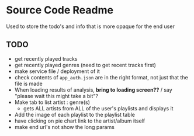# Source Code Readme

Used to store the todo's and info that is more opaque for the end user

## TODO

* get recently played tracks
* get recently played genres (need to get recent tracks first)
* make service file / deployment of it
* check contents of `app_auth.json` are in the right format, not just that the file is made
* When loading results of analysis, **bring to loading screen??** / say "please wait this might take a bit"?
* Make tab to list artist : genre(s)
  * gets ALL artists from ALL of the user's playlists and displays it
* Add the image of each playlist to the playlist table
* have clicking on pie chart link to the artist/album itself
* make end url's not show the long params

